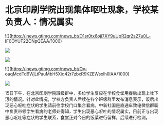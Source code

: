 # 北京印刷学院出现集体呕吐现象，学校某负责人：情况属实

![](https://inews.gtimg.com/news_bt/O1sr0tx6oji7XY9uUpR2qr2s27u0l_-
IF0OYUF22CNpQEAA/1000)

![](https://inews.gtimg.com/news_bt/OwVHzY2sCOpM2dQKLHYq6Sb0Hw1OBavx0MhYV_wtyGVV0AA/1000)

![](https://inews.gtimg.com/news_bt/OnrLKLxQ5pHJB9gglxrpQqr1k5Lo4BU05klb-2Gx4GfSsAA/1000)

![](https://inews.gtimg.com/news_bt/Ov-
oaqMcdTd6WjLtPauMbH5Xiq42r7zbxR9KZEWsxlh0IAA/1000)

![](https://inews.gtimg.com/news_bt/OuCJgUPxkvie7iHWCO3pXcuUfrKMIW6xuGI3YZ7ShkAzQAA/1000)

15日下午，在北京印刷学院班级群中，多位学生反应在学校食堂用餐后出现上吐下泻的情况。针对此情况，学校方负责人后续在各个班级群里发布消息表示，饭后出现恶心呕吐症状的学生请前往学校门口集合看病。中新社国是直通车致电微信群聊中负责带领学生看病的老师处得知，学生出现恶心呕吐的情况属实，目前正与出现恶心呕吐等症状的学生联系，食堂正对今日的饭菜进行留样，后续进行检测。

